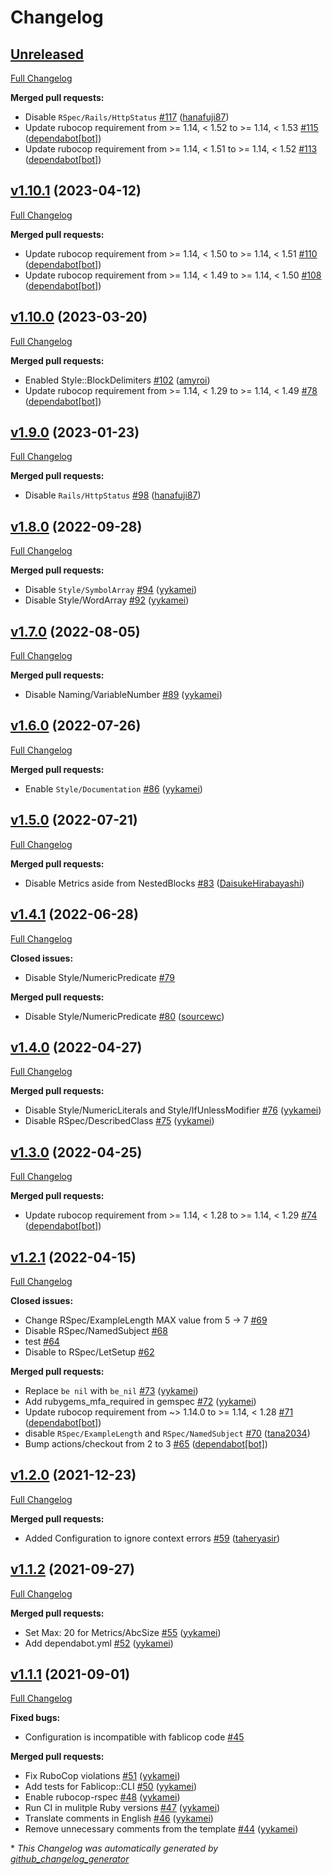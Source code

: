 # Changelog

## [Unreleased](https://github.com/Fablic/fablicop/tree/HEAD)

[Full Changelog](https://github.com/Fablic/fablicop/compare/v1.10.1...HEAD)

**Merged pull requests:**

- Disable `RSpec/Rails/HttpStatus` [\#117](https://github.com/Fablic/fablicop/pull/117) ([hanafuji87](https://github.com/hanafuji87))
- Update rubocop requirement from \>= 1.14, \< 1.52 to \>= 1.14, \< 1.53 [\#115](https://github.com/Fablic/fablicop/pull/115) ([dependabot[bot]](https://github.com/apps/dependabot))
- Update rubocop requirement from \>= 1.14, \< 1.51 to \>= 1.14, \< 1.52 [\#113](https://github.com/Fablic/fablicop/pull/113) ([dependabot[bot]](https://github.com/apps/dependabot))

## [v1.10.1](https://github.com/Fablic/fablicop/tree/v1.10.1) (2023-04-12)

[Full Changelog](https://github.com/Fablic/fablicop/compare/v1.10.0...v1.10.1)

**Merged pull requests:**

- Update rubocop requirement from \>= 1.14, \< 1.50 to \>= 1.14, \< 1.51 [\#110](https://github.com/Fablic/fablicop/pull/110) ([dependabot[bot]](https://github.com/apps/dependabot))
- Update rubocop requirement from \>= 1.14, \< 1.49 to \>= 1.14, \< 1.50 [\#108](https://github.com/Fablic/fablicop/pull/108) ([dependabot[bot]](https://github.com/apps/dependabot))

## [v1.10.0](https://github.com/Fablic/fablicop/tree/v1.10.0) (2023-03-20)

[Full Changelog](https://github.com/Fablic/fablicop/compare/v1.9.0...v1.10.0)

**Merged pull requests:**

- Enabled Style::BlockDelimiters [\#102](https://github.com/Fablic/fablicop/pull/102) ([amyroi](https://github.com/amyroi))
- Update rubocop requirement from \>= 1.14, \< 1.29 to \>= 1.14, \< 1.49 [\#78](https://github.com/Fablic/fablicop/pull/78) ([dependabot[bot]](https://github.com/apps/dependabot))

## [v1.9.0](https://github.com/Fablic/fablicop/tree/v1.9.0) (2023-01-23)

[Full Changelog](https://github.com/Fablic/fablicop/compare/v1.8.0...v1.9.0)

**Merged pull requests:**

- Disable `Rails/HttpStatus` [\#98](https://github.com/Fablic/fablicop/pull/98) ([hanafuji87](https://github.com/hanafuji87))

## [v1.8.0](https://github.com/Fablic/fablicop/tree/v1.8.0) (2022-09-28)

[Full Changelog](https://github.com/Fablic/fablicop/compare/v1.7.0...v1.8.0)

**Merged pull requests:**

- Disable `Style/SymbolArray` [\#94](https://github.com/Fablic/fablicop/pull/94) ([yykamei](https://github.com/yykamei))
- Disable Style/WordArray [\#92](https://github.com/Fablic/fablicop/pull/92) ([yykamei](https://github.com/yykamei))

## [v1.7.0](https://github.com/Fablic/fablicop/tree/v1.7.0) (2022-08-05)

[Full Changelog](https://github.com/Fablic/fablicop/compare/v1.6.0...v1.7.0)

**Merged pull requests:**

- Disable Naming/VariableNumber [\#89](https://github.com/Fablic/fablicop/pull/89) ([yykamei](https://github.com/yykamei))

## [v1.6.0](https://github.com/Fablic/fablicop/tree/v1.6.0) (2022-07-26)

[Full Changelog](https://github.com/Fablic/fablicop/compare/v1.5.0...v1.6.0)

**Merged pull requests:**

- Enable `Style/Documentation` [\#86](https://github.com/Fablic/fablicop/pull/86) ([yykamei](https://github.com/yykamei))

## [v1.5.0](https://github.com/Fablic/fablicop/tree/v1.5.0) (2022-07-21)

[Full Changelog](https://github.com/Fablic/fablicop/compare/v1.4.1...v1.5.0)

**Merged pull requests:**

- Disable Metrics aside from NestedBlocks [\#83](https://github.com/Fablic/fablicop/pull/83) ([DaisukeHirabayashi](https://github.com/DaisukeHirabayashi))

## [v1.4.1](https://github.com/Fablic/fablicop/tree/v1.4.1) (2022-06-28)

[Full Changelog](https://github.com/Fablic/fablicop/compare/v1.4.0...v1.4.1)

**Closed issues:**

- Disable Style/NumericPredicate [\#79](https://github.com/Fablic/fablicop/issues/79)

**Merged pull requests:**

- Disable Style/NumericPredicate [\#80](https://github.com/Fablic/fablicop/pull/80) ([sourcewc](https://github.com/sourcewc))

## [v1.4.0](https://github.com/Fablic/fablicop/tree/v1.4.0) (2022-04-27)

[Full Changelog](https://github.com/Fablic/fablicop/compare/v1.3.0...v1.4.0)

**Merged pull requests:**

- Disable Style/NumericLiterals and Style/IfUnlessModifier [\#76](https://github.com/Fablic/fablicop/pull/76) ([yykamei](https://github.com/yykamei))
- Disable RSpec/DescribedClass [\#75](https://github.com/Fablic/fablicop/pull/75) ([yykamei](https://github.com/yykamei))

## [v1.3.0](https://github.com/Fablic/fablicop/tree/v1.3.0) (2022-04-25)

[Full Changelog](https://github.com/Fablic/fablicop/compare/v1.2.1...v1.3.0)

**Merged pull requests:**

- Update rubocop requirement from \>= 1.14, \< 1.28 to \>= 1.14, \< 1.29 [\#74](https://github.com/Fablic/fablicop/pull/74) ([dependabot[bot]](https://github.com/apps/dependabot))

## [v1.2.1](https://github.com/Fablic/fablicop/tree/v1.2.1) (2022-04-15)

[Full Changelog](https://github.com/Fablic/fablicop/compare/v1.2.0...v1.2.1)

**Closed issues:**

- Change RSpec/ExampleLength MAX value from 5 -\> 7 [\#69](https://github.com/Fablic/fablicop/issues/69)
- Disable RSpec/NamedSubject [\#68](https://github.com/Fablic/fablicop/issues/68)
- test [\#64](https://github.com/Fablic/fablicop/issues/64)
- Disable to RSpec/LetSetup [\#62](https://github.com/Fablic/fablicop/issues/62)

**Merged pull requests:**

- Replace `be nil` with `be_nil` [\#73](https://github.com/Fablic/fablicop/pull/73) ([yykamei](https://github.com/yykamei))
- Add rubygems\_mfa\_required in gemspec [\#72](https://github.com/Fablic/fablicop/pull/72) ([yykamei](https://github.com/yykamei))
- Update rubocop requirement from ~\> 1.14.0 to \>= 1.14, \< 1.28 [\#71](https://github.com/Fablic/fablicop/pull/71) ([dependabot[bot]](https://github.com/apps/dependabot))
- disable `RSpec/ExampleLength` and `RSpec/NamedSubject` [\#70](https://github.com/Fablic/fablicop/pull/70) ([tana2034](https://github.com/tana2034))
- Bump actions/checkout from 2 to 3 [\#65](https://github.com/Fablic/fablicop/pull/65) ([dependabot[bot]](https://github.com/apps/dependabot))

## [v1.2.0](https://github.com/Fablic/fablicop/tree/v1.2.0) (2021-12-23)

[Full Changelog](https://github.com/Fablic/fablicop/compare/v1.1.2...v1.2.0)

**Merged pull requests:**

- Added Configuration to ignore context errors [\#59](https://github.com/Fablic/fablicop/pull/59) ([taheryasir](https://github.com/taheryasir))

## [v1.1.2](https://github.com/Fablic/fablicop/tree/v1.1.2) (2021-09-27)

[Full Changelog](https://github.com/Fablic/fablicop/compare/v1.1.1...v1.1.2)

**Merged pull requests:**

- Set Max: 20 for Metrics/AbcSize [\#55](https://github.com/Fablic/fablicop/pull/55) ([yykamei](https://github.com/yykamei))
- Add dependabot.yml [\#52](https://github.com/Fablic/fablicop/pull/52) ([yykamei](https://github.com/yykamei))

## [v1.1.1](https://github.com/Fablic/fablicop/tree/v1.1.1) (2021-09-01)

[Full Changelog](https://github.com/Fablic/fablicop/compare/v1.1.0...v1.1.1)

**Fixed bugs:**

- Configuration is incompatible with fablicop code [\#45](https://github.com/Fablic/fablicop/issues/45)

**Merged pull requests:**

- Fix RuboCop violations [\#51](https://github.com/Fablic/fablicop/pull/51) ([yykamei](https://github.com/yykamei))
- Add tests for Fablicop::CLI [\#50](https://github.com/Fablic/fablicop/pull/50) ([yykamei](https://github.com/yykamei))
- Enable rubocop-rspec [\#48](https://github.com/Fablic/fablicop/pull/48) ([yykamei](https://github.com/yykamei))
- Run CI in mulitple Ruby versions [\#47](https://github.com/Fablic/fablicop/pull/47) ([yykamei](https://github.com/yykamei))
- Translate comments in English [\#46](https://github.com/Fablic/fablicop/pull/46) ([yykamei](https://github.com/yykamei))
- Remove unnecessary comments from the template [\#44](https://github.com/Fablic/fablicop/pull/44) ([yykamei](https://github.com/yykamei))



\* *This Changelog was automatically generated by [github_changelog_generator](https://github.com/github-changelog-generator/github-changelog-generator)*
